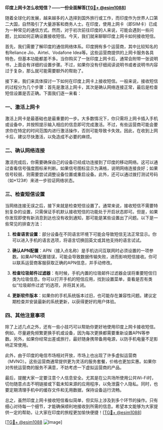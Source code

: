 **印度上网卡怎么收短信？——一份全面解答[[TG💪+ @esim1088](https://t.me/s/esim1088)]**

随着全球化的发展，越来越多的人选择到国外旅行或工作，而印度作为世界人口第二大国，自然吸引了大量游客和商务人士。在印度，使用上网卡（即SIM卡）已成为一种常见的通信方式。然而，对于初次前往印度的人来说，可能会遇到一些问题，比如如何正确设置接收短信。今天，我们就来聊聊印度上网卡如何接收短信。

首先，我们需要了解印度的通信网络体系。印度拥有多个运营商，其中比较知名的有Reliance Jio、Airtel、Vodafone Idea等。这些运营商提供的上网卡服务各具特色，但基本功能都差不多。当你购买了一张印度上网卡后，通常会附带一张说明书，上面会有详细的设置步骤。不过，如果你没有仔细阅读说明书或者说明书内容过于复杂，那么就可能需要额外的帮助了。

接下来，我们来具体探讨一下如何在印度上网卡上接收短信。一般来说，接收短信的过程分为几个步骤：首先是激活上网卡，其次是确认网络连接正常，最后是检查短信设置是否正确。下面我们逐一来看：

### 一、激活上网卡

激活上网卡是最基础也是最重要的一步。大多数情况下，你只需将上网卡插入手机或设备中，并按照提示输入相应的信息即可完成激活。不过，有些运营商可能会要求你在特定的时间范围内进行激活操作，否则可能导致卡失效。因此，在收到上网卡后，建议尽快激活，以免造成不必要的麻烦。

### 二、确认网络连接

激活完成后，你需要确保自己的设备已经成功连接到了印度的移动网络。这可以通过查看信号强度图标来判断。如果信号图标显示为满格，说明网络连接良好；如果信号较弱，则需要尝试调整设备位置或重启设备。此外，还可以通过拨打测试号码（如*123#）来进一步验证网络状态。

### 三、检查短信设置

当网络连接无误之后，接下来就是检查短信设置了。通常来说，接收短信不需要特别复杂的设置，只需保证手机默认接收短信的功能处于开启状态即可。但是，如果你发现即使有新消息到达也没有收到通知，那可能是某些设置出了问题。以下是一些常见的排查方法：

1. **检查语言设置**：部分设备在不同语言环境下可能会导致短信无法正常显示。你可以进入手机的语言选项，将语言切换回英文或其他支持的语言试试。
   
2. **确认APN配置**：APN（接入点名称）是手机访问互联网时必须设置的一项参数。如果APN配置错误，可能会导致数据传输失败，进而影响短信接收。你可以联系运营商客服获取正确的APN信息，并手动修改。

3. **检查垃圾邮件过滤器**：有时候，手机内置的垃圾邮件过滤器会误将重要短信归类为垃圾信息。你可以打开手机的短信应用，找到设置菜单，查看是否有类似“垃圾邮件过滤”的选项，并将其关闭。

4. **更新软件版本**：如果你的手机系统版本过旧，也可能存在兼容性问题。建议定期检查并安装最新的系统更新，以获得更好的用户体验。

### 四、其他注意事项

除了上述几点之外，还有一些小技巧可以帮助你更好地使用印度上网卡接收短信。例如，尽量避免频繁更换手机或设备，因为每次更换都需要重新设置APN等参数。另外，如果你经常出差或旅行，最好随身携带备用电源，以防手机电量不足影响正常使用。

此外，由于印度的电信市场相对开放，市场上也出现了许多虚拟运营商（MVNO）。这些运营商通常提供更为灵活的服务套餐，价格也更加实惠。如果你对传统运营商的服务不满意，不妨考虑一下虚拟运营商的产品。

最后，提醒大家一定要注意个人信息安全。尤其是在公共场所使用公共Wi-Fi时，切勿随意点击不明链接或下载未知来源的应用程序，以免泄露个人隐私。同时，也要定期清理手机中的缓存文件和无用数据，保持设备运行流畅。

总之，虽然印度上网卡接收短信看似简单，但实际上涉及到多个环节的操作。只有细心对待每一个细节，才能确保顺利地接收到所需的信息。希望本文能够为大家提供一定的帮助，让大家在印度的旅程更加愉快便捷！[[TG💪+ @esim1088](https://t.me/s/esim1088)]

[[TG💪+ @esim1088](https://t.me/s/esim1088) ![Image](https://i.postimg.cc/4NQfJmqS/Snipaste-2025-05-13-00-14-12.png)]